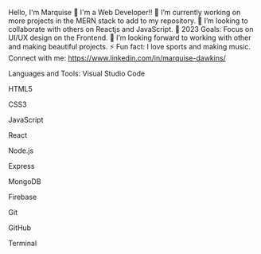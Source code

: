 Hello, I'm Marquise 👋
I'm a Web Developer!!
🌱 I’m currently working on more projects in the MERN stack to add to my repository.
👯 I’m looking to collaborate with others on Reactjs and JavaScript.
🥅 2023 Goals: Focus on UI/UX design on the Frontend.
🤔 I’m looking forward to working with other and making beautiful projects.
⚡ Fun fact: I love sports and making music.
Connect with me:
https://www.linkedin.com/in/marquise-dawkins/


Languages and Tools:
Visual Studio Code

HTML5

CSS3

JavaScript

React

Node.js

Express

MongoDB

Firebase

Git

GitHub

Terminal
